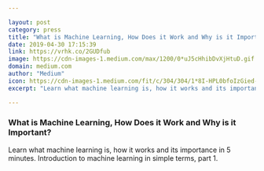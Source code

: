 ```yaml
---

layout: post
category: press
title: "What is Machine Learning, How Does it Work and Why is it Important?"
date: 2019-04-30 17:15:39
link: https://vrhk.co/2GUDfub
image: https://cdn-images-1.medium.com/max/1200/0*uJ5cHhibDvXjHtuD.gif
domain: medium.com
author: "Medium"
icon: https://cdn-images-1.medium.com/fit/c/304/304/1*8I-HPL0bfoIzGied-dzOvA.png
excerpt: "Learn what machine learning is, how it works and its importance in 5 minutes. Introduction to machine learning in simple terms, part 1."

---
```


### What is Machine Learning, How Does it Work and Why is it Important?

Learn what machine learning is, how it works and its importance in 5 minutes. Introduction to machine learning in simple terms, part 1.
